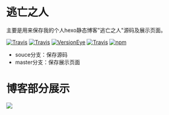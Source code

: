 # 逃亡之人
主要是用来保存我的个人hexo静态博客"逃亡之人"源码及展示页面。

[![Travis](https://img.shields.io/travis/rust-lang/rust.svg)]()
[![Travis](https://img.shields.io/badge/theme-next-brightgreen.svg)]()
[![VersionEye](https://img.shields.io/versioneye/d/ruby/rails.svg)]()
[![Travis](https://img.shields.io/badge/npm-5.6.3-blue.svg)]()
[![npm](https://img.shields.io/npm/l/express.svg)]()

-   souce分支：保存源码
-   master分支：保存展示页面

# 博客部分展示

![](http://ov4ti3bs0.bkt.clouddn.com/2018-01-19-042130.png)